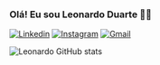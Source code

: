 ### Olá! Eu sou Leonardo Duarte 👋🏾
[![Linkedin](https://img.shields.io/badge/LinkedIn-0077B5?style=for-the-badge&logo=linkedin&logoColor=white)](https://www.linkedin.com/in/leonardo-duarte-da-silva-183465214/)
[![Instagram](https://img.shields.io/badge/Instagram-345?style=for-the-badge&logo=instagram&logoColor=white)](https://www.instagram.com/leo_duarte_5/)
[![Gmail](https://img.shields.io/badge/Gmail-110?style=for-the-badge&logo=gmail&logoColor=white)](silvaleonardoduarte2222@gmail)

![Leonardo GitHub stats](https://github-readme-stats.vercel.app/api?username=leoo9433335&show_icons=true&theme=radical)

